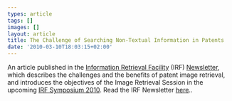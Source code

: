 ```yaml
---
types: article
tags: []
images: []
layout: article
title: The Challenge of Searching Non-Textual Information in Patents
date: '2010-03-10T18:03:15+02:00'
---
```

An article published in the <a href="http://www.ir-facility.org/">Information Retrieval Facility</a> (IRF) <a href="http://www.ir-facility.org/about/about-the-irf/information/newsletter/files/irf_newsletter_march2010.pdf">Newsletter</a>, which describes the challenges and the benefits of patent image retrieval, and introduces the objectives of the Image Retrieval Session in the upcoming <a href="http://www.ir-facility.org/events/irf-symposium/2010">IRF Symposium 2010</a>. Read the IRF Newsletter <a href="http://www.ir-facility.org/about/about-the-irf/information/newsletter/files/irf_newsletter_march2010.pdf">here</a>..
